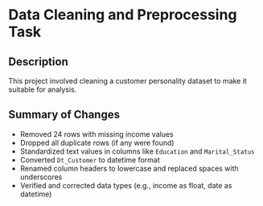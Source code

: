 # Data Cleaning and Preprocessing Task

## Description
This project involved cleaning a customer personality dataset to make it suitable for analysis.

## Summary of Changes

- Removed 24 rows with missing income values
- Dropped all duplicate rows (if any were found)
- Standardized text values in columns like `Education` and `Marital_Status`
- Converted `Dt_Customer` to datetime format
- Renamed column headers to lowercase and replaced spaces with underscores
- Verified and corrected data types (e.g., income as float, date as datetime)
